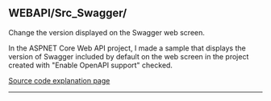 ## WEBAPI/Src_Swagger/
Change the version displayed on the Swagger web screen.

In the ASPNET Core Web API project, I made a sample that displays the version of Swagger included by default on the web screen in the project created with "Enable OpenAPI support" checked.

[Source code explanation page](https://blog.unikktle.com/swagger%e3%81%ae-web%e7%94%bb%e9%9d%a2%e3%81%ab%e8%a1%a8%e7%a4%ba%e3%81%95%e3%82%8c%e3%82%8b%e3%83%90%e3%83%bc%e3%82%b8%e3%83%a7%e3%83%b3%e3%82%92%e5%a4%89%e3%81%88%e3%82%8b/)

---

